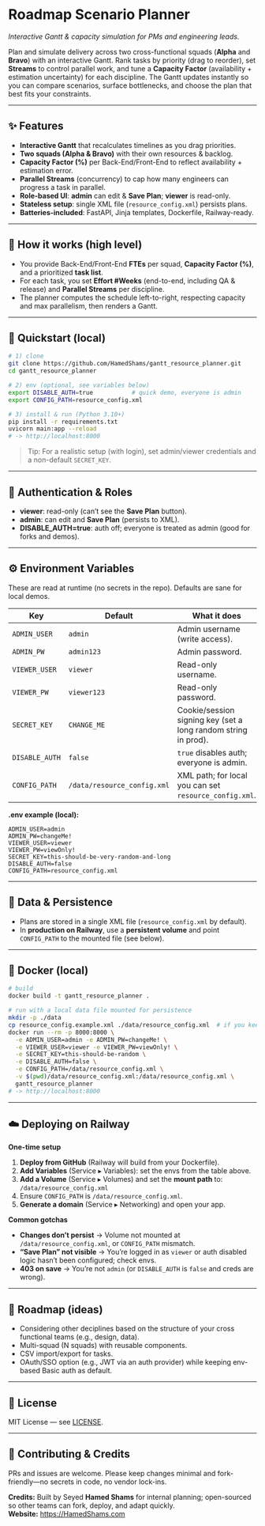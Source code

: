 # Roadmap Scenario Planner
*Interactive Gantt & capacity simulation for PMs and engineering leads.*

Plan and simulate delivery across two cross-functional squads (**Alpha** and **Bravo**) with an interactive Gantt. Rank tasks by priority (drag to reorder), set **Streams** to control parallel work, and tune a **Capacity Factor** (availability + estimation uncertainty) for each discipline. The Gantt updates instantly so you can compare scenarios, surface bottlenecks, and choose the plan that best fits your constraints.

---

## ✨ Features

* **Interactive Gantt** that recalculates timelines as you drag priorities.
* **Two squads (Alpha & Bravo)** with their own resources & backlog.
* **Capacity Factor (%)** per Back-End/Front-End to reflect availability + estimation error.
* **Parallel Streams** (concurrency) to cap how many engineers can progress a task in parallel.
* **Role-based UI**: **admin** can edit & **Save Plan**; **viewer** is read-only.
* **Stateless setup**: single XML file (`resource_config.xml`) persists plans.
* **Batteries-included**: FastAPI, Jinja templates, Dockerfile, Railway-ready.

---

## 🧠 How it works (high level)

* You provide Back-End/Front-End **FTEs** per squad, **Capacity Factor (%)**, and a prioritized **task list**.
* For each task, you set **Effort #Weeks** (end-to-end, including QA & release) and **Parallel Streams** per discipline.
* The planner computes the schedule left-to-right, respecting capacity and max parallelism, then renders a Gantt.

---

## 🚀 Quickstart (local)

```bash
# 1) clone
git clone https://github.com/HamedShams/gantt_resource_planner.git
cd gantt_resource_planner

# 2) env (optional, see variables below)
export DISABLE_AUTH=true           # quick demo, everyone is admin
export CONFIG_PATH=resource_config.xml

# 3) install & run (Python 3.10+)
pip install -r requirements.txt
uvicorn main:app --reload
# -> http://localhost:8000
```

> Tip: For a realistic setup (with login), set admin/viewer credentials and a non-default `SECRET_KEY`.

---

## 🔐 Authentication & Roles

* **viewer**: read-only (can’t see the **Save Plan** button).
* **admin**: can edit and **Save Plan** (persists to XML).
* **DISABLE\_AUTH=true**: auth off; everyone is treated as admin (good for forks and demos).

---

## ⚙️ Environment Variables

These are read at runtime (no secrets in the repo). Defaults are sane for local demos.

| Key            | Default                     | What it does                                                   |
| -------------- | --------------------------- | -------------------------------------------------------------- |
| `ADMIN_USER`   | `admin`                     | Admin username (write access).                                 |
| `ADMIN_PW`     | `admin123`                  | Admin password.                                                |
| `VIEWER_USER`  | `viewer`                    | Read-only username.                                            |
| `VIEWER_PW`    | `viewer123`                 | Read-only password.                                            |
| `SECRET_KEY`   | `CHANGE_ME`                 | Cookie/session signing key (set a long random string in prod). |
| `DISABLE_AUTH` | `false`                     | `true` disables auth; everyone is admin.                       |
| `CONFIG_PATH`  | `/data/resource_config.xml` | XML path; for local you can set `resource_config.xml`.         |

**.env example (local):**

```dotenv
ADMIN_USER=admin
ADMIN_PW=changeMe!
VIEWER_USER=viewer
VIEWER_PW=viewOnly!
SECRET_KEY=this-should-be-very-random-and-long
DISABLE_AUTH=false
CONFIG_PATH=resource_config.xml
```

---

## 🧱 Data & Persistence

* Plans are stored in a single XML file (`resource_config.xml` by default).
* In **production on Railway**, use a **persistent volume** and point `CONFIG_PATH` to the mounted file (see below).

---

## 🐳 Docker (local)

```bash
# build
docker build -t gantt_resource_planner .

# run with a local data file mounted for persistence
mkdir -p ./data
cp resource_config.example.xml ./data/resource_config.xml  # if you keep an example file
docker run --rm -p 8000:8000 \
  -e ADMIN_USER=admin -e ADMIN_PW=changeMe! \
  -e VIEWER_USER=viewer -e VIEWER_PW=viewOnly! \
  -e SECRET_KEY=this-should-be-random \
  -e DISABLE_AUTH=false \
  -e CONFIG_PATH=/data/resource_config.xml \
  -v $(pwd)/data/resource_config.xml:/data/resource_config.xml \
  gantt_resource_planner
# -> http://localhost:8000
```

---

## ☁️ Deploying on Railway

**One-time setup**

1. **Deploy from GitHub** (Railway will build from your Dockerfile).
2. **Add Variables** (Service ▸ Variables): set the envs from the table above.
3. **Add a Volume** (Service ▸ Volumes) and set the **mount path** to:
   `/data/resource_config.xml`
4. Ensure `CONFIG_PATH` is `/data/resource_config.xml`.
5. **Generate a domain** (Service ▸ Networking) and open your app.

**Common gotchas**

* **Changes don’t persist** → Volume not mounted at `/data/resource_config.xml`, or `CONFIG_PATH` mismatch.
* **“Save Plan” not visible** → You’re logged in as `viewer` or auth disabled logic hasn’t been configured; check envs.
* **403 on save** → You’re not `admin` (or `DISABLE_AUTH` is `false` and creds are wrong).

---

## 🧭 Roadmap (ideas)
* Considering other deciplines based on the structure of your cross functional teams (e.g., design, data).
* Multi-squad (N squads) with reusable components.
* CSV import/export for tasks.
* OAuth/SSO option (e.g., JWT via an auth provider) while keeping env-based Basic auth as default.

---

## 📄 License
MIT License — see [LICENSE](LICENSE).

---

## 🤝 Contributing & Credits
PRs and issues are welcome. Please keep changes minimal and fork-friendly—no secrets in code, no vendor lock-ins.

**Credits:** Built by Seyed **Hamed Shams** for internal planning; open-sourced so other teams can fork, deploy, and adapt quickly.  
**Website:** <https://HamedShams.com>
